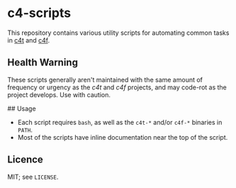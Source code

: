 # c4-scripts

This repository contains various utility scripts for automating common tasks
in [c4t](https://github.com/MattWindsor91/c4t) and
[c4f](https://github.com/MattWindsor91/c4f).

## Health Warning

These scripts generally aren't maintained with the same amount of frequency or
urgency as the _c4t_ and _c4f_ projects, and may code-rot as the project
develops.  Use with caution.

## Usage

- Each script requires `bash`, as well as the `c4t-*` and/or `c4f-*`
  binaries in `PATH`.
- Most of the scripts have inline documentation near the top of the script.

## Licence

MIT; see `LICENSE`.
